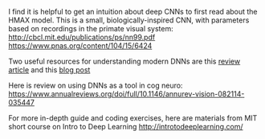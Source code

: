 I find it is helpful to get an intuition about deep CNNs to first read about the HMAX model. This is a small, biologically-inspired CNN, with parameters based on recordings in the primate visual system:
http://cbcl.mit.edu/publications/ps/nn99.pdf
https://www.pnas.org/content/104/15/6424

Two useful resources for understanding modern DNNs are this [review article](https://www.nature.com/articles/nature14539) and this [blog post](https://ujjwalkarn.me/2016/08/11/intuitive-explanation-convnets/)

Here is review on using DNNs as a tool in cog neuro:
https://www.annualreviews.org/doi/full/10.1146/annurev-vision-082114-035447

For more in-depth guide and coding exercises, here are materials from MIT short course on Intro to Deep Learning
http://introtodeeplearning.com/